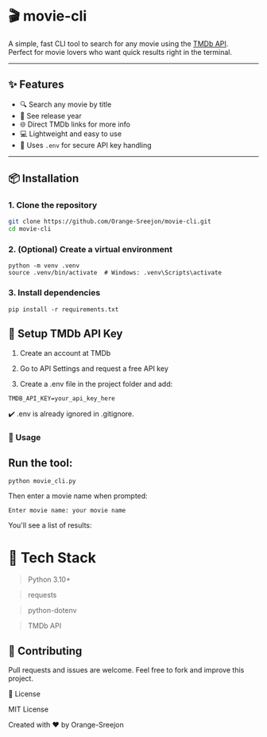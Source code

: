 # 🎬 movie-cli

A simple, fast CLI tool to search for any movie using the [TMDb API](https://www.themoviedb.org/).  
Perfect for movie lovers who want quick results right in the terminal.

---

## ✨ Features

- 🔍 Search any movie by title
- 📅 See release year
- 🌐 Direct TMDb links for more info
- 💻 Lightweight and easy to use
- 🔐 Uses `.env` for secure API key handling

---

## 📦 Installation

### 1. Clone the repository

```bash
git clone https://github.com/Orange-Sreejon/movie-cli.git
cd movie-cli
```
### 2. (Optional) Create a virtual environment

```
python -m venv .venv
source .venv/bin/activate  # Windows: .venv\Scripts\activate
```

### 3. Install dependencies

```
pip install -r requirements.txt
```

## 🔐 Setup TMDb API Key

  1. Create an account at TMDb

  2. Go to API Settings and request a free API key

  3. Create a .env file in the project folder and add:

```
TMDB_API_KEY=your_api_key_here
```

✔️ .env is already ignored in .gitignore.


### 🚀 Usage

## Run the tool:

```
python movie_cli.py
```

Then enter a movie name when prompted:
```
Enter movie name: your movie name
```

You'll see a list of results:

# 🧠 Tech Stack

> Python 3.10+

> requests

> python-dotenv

> TMDb API

## 🙌 Contributing

Pull requests and issues are welcome.
Feel free to fork and improve this project.

 📄 License

MIT License

Created with ❤️ by Orange-Sreejon
